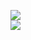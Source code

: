 [![](https://img.shields.io/badge/Made%20With-Github%20Spray-lightgrey.svg?style=for-the-badge&logo=github)](https://github.com/Annihil/github-spray#2899)  
[![](https://i.imgur.com/2DrTn0Z.gif)](https://github.com/Annihil/github-spray)